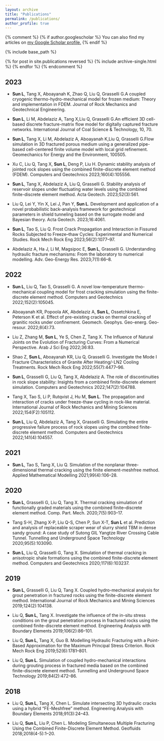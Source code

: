 ```yaml
---
layout: archive
title: "Publications"
permalink: /publications/
author_profile: true
---
```


<!-- 注释comment的内容 -->

{% comment %}
 {% if author.googlescholar %}
  You can also find my articles on <u><a href="{{author.googlescholar}}">my Google Scholar profile</a>.</u>
 {% endif %}

 {% include base_path %}

 {% for post in site.publications reversed %}
  {% include archive-single.html %}
 {% endfor %}
{% endcomment %}

<!-- <sup>*</sup> Equal authorship -->


## 2023
* **Sun L**, Tang X, Aboayanah K, Zhao Q, Liu Q, Grasselli G.A coupled cryogenic thermo-hydro-mechanical model for frozen medium: Theory and implementation in FDEM. Journal of Rock Mechanics and Geotechnical Engineering. <a href="https://www.sciencedirect.com/science/article/pii/S1674775523002809"><i class="fas fa-fw fa-link zoom" aria-hidden="true"></i></a>

* **Sun L**, Li M, Abdelaziz A, Tang X,Liu Q, Grasselli G.An efficient 3D cell-based discrete fracture-matrix flow model for digitally captured fracture networks. International Journal of Coal Science & Technology, 10, 70. <a href="https://link.springer.com/article/10.1007/s40789-023-00625-1"><i class="fas fa-fw fa-link zoom" aria-hidden="true"></i></a>

* **Sun L**, Tang X, Li M, Abdelaziz A, Aboayanah K,Liu Q, Grasselli G.Flow simulation in 3D fractured porous medium using a generalized pipe-based cell-centered finite volume model with local grid refinement. Geomechanics for Energy and the Environment, 100505. <a href="https://www.sciencedirect.com/science/article/pii/S2352380823000746"><i class="fas fa-fw fa-link zoom" aria-hidden="true"></i></a>

* Xu C, Liu Q, Tang X, **Sun L**, Deng P, Liu H. Dynamic stability analysis of jointed rock slopes using the combined finite-discrete element method (FDEM). Computers and Geotechnics 2023;160(4):105556. <a href="https://www.sciencedirect.com/science/article/pii/S0266352X23003130?via%3Dihub"><i class="fas fa-fw fa-link zoom" aria-hidden="true"></i></a>

* **Sun L**, Tang X, Abdelaziz A, Liu Q, Grasselli G. Stability analysis of reservoir slopes under fluctuating water levels using the combined finite-discrete element method. Acta Geotech. 2023;52(3):561. <a href="https://link.springer.com/article/10.1007/s11440-023-01895-4"><i class="fas fa-fw fa-link zoom" aria-hidden="true"></i></a>

* Liu Q, Lei Y, Yin X, Lei J, Pan Y, **Sun L**. Development and application of a novel probabilistic back-analysis framework for geotechnical parameters in shield tunneling based on the surrogate model and Bayesian theory. Acta Geotech. 2023;16:4061.<a href="https://link.springer.com/article/10.1007/s11440-023-01850-3"><i class="fas fa-fw fa-link zoom" aria-hidden="true"></i></a>

* **Sun L**, Tao S, Liu Q. Frost Crack Propagation and Interaction in Fissured Rocks Subjected to Freeze–thaw Cycles: Experimental and Numerical Studies. Rock Mech Rock Eng 2023;56(2):1077–97.<a href="https://link.springer.com/article/10.1007/s00603-022-03111-3"><i class="fas fa-fw fa-link zoom" aria-hidden="true"></i></a>

* Abdelaziz A, Ha J, Li M, Magsipoc E, **Sun L**, Grasselli G. Understanding hydraulic fracture mechanisms: From the laboratory to numerical modelling. Adv. Geo-Energy Res. 2023;7(1):66–8.<a href="https://www.sciopen.com/article/10.46690/ager.2023.01.07"><i class="fas fa-fw fa-link zoom" aria-hidden="true"></i></a>

## 2022
* **Sun L**, Liu Q, Tao S, Grasselli G. A novel low-temperature thermo-mechanical coupling model for frost cracking simulation using the finite-discrete element method. Computers and Geotechnics 2022;152(2):105045.<a href="https://scholar.google.ca/citations?view_op=view_citation&hl=en&user=010xSkIAAAAJ&sortby=pubdate&citation_for_view=010xSkIAAAAJ:LkGwnXOMwfcC"><i class="fas fa-fw fa-link zoom" aria-hidden="true"></i></a>

* Aboayanah KR, Popoola AK, Abdelaziz A, **Sun L**, Ossetchkina E, Peterson K et al. Effect of pre-existing cracks on thermal cracking of granitic rocks under confinement. Geomech. Geophys. Geo-energ. Geo-resour. 2022;8(4):73.<a href="https://link.springer.com/article/10.1007/s40948-022-00431-0"><i class="fas fa-fw fa-link zoom" aria-hidden="true"></i></a>

* Liu Z, Zhang M, **Sun L**, Ye S, Chen Z, Tang X. The Influence of Natural Joints on the Evolution of Fracturing Curves: From a Numerical Perspective. Arab J Sci Eng 2022;36:83.<a href="https://link.springer.com/article/10.1007/s13369-022-07097-6"><i class="fas fa-fw fa-link zoom" aria-hidden="true"></i></a>

* Shao Z, **Sun L**, Aboayanah KR, Liu Q, Grasselli G. Investigate the Mode I Fracture Characteristics of Granite After Heating/-LN2 Cooling Treatments. Rock Mech Rock Eng 2022;55(7):4477–96.<a href="https://link.springer.com/article/10.1007/s00603-022-02893-w"><i class="fas fa-fw fa-link zoom" aria-hidden="true"></i></a>

* **Sun L**, Grasselli G, Liu Q, Tang X, Abdelaziz A. The role of discontinuities in rock slope stability: Insights from a combined finite-discrete element simulation. Computers and Geotechnics 2022;147(2):104788.<a href="https://www.sciencedirect.com/science/article/pii/S0266352X2200146X"><i class="fas fa-fw fa-link zoom" aria-hidden="true"></i></a>

* Tang X, Tao S, Li P, Rutqvist J, Hu M, **Sun L**. The propagation and interaction of cracks under freeze-thaw cycling in rock-like material. International Journal of Rock Mechanics and Mining Sciences 2022;154(F2):105112.<a href="https://www.sciencedirect.com/science/article/pii/S136516092200079X"><i class="fas fa-fw fa-link zoom" aria-hidden="true"></i></a>

* **Sun L**, Liu Q, Abdelaziz A, Tang X, Grasselli G. Simulating the entire progressive failure process of rock slopes using the combined finite-discrete element method. Computers and Geotechnics 2022;141(4):104557.<a href="https://www.sciencedirect.com/science/article/pii/S0266352X2100536X"><i class="fas fa-fw fa-link zoom" aria-hidden="true"></i></a>

## 2021
* **Sun L**, Tao S, Tang X, Liu Q. Simulation of the nonplanar three-dimensional thermal cracking using the finite element-meshfree method. Applied Mathematical Modelling 2021;99(4):106–28.<a href="https://www.sciencedirect.com/science/article/pii/S0307904X2100295X"><i class="fas fa-fw fa-link zoom" aria-hidden="true"></i></a>

## 2020
* **Sun L**, Grasselli G, Liu Q, Tang X. Thermal cracking simulation of functionally graded materials using the combined finite–discrete element method. Comp. Part. Mech. 2020;7(5):903–17.<a href="https://link.springer.com/article/10.1007/s40571-019-00290-9"><i class="fas fa-fw fa-link zoom" aria-hidden="true"></i></a>

* Tang S-H, Zhang X-P, Liu Q-S, Chen P, Sun X-T, **Sun L** et al. Prediction and analysis of replaceable scraper wear of slurry shield TBM in dense sandy ground: A case study of Sutong GIL Yangtze River Crossing Cable Tunnel. Tunnelling and Underground Space Technology 2020;95(5):103090.<a href="https://www.sciencedirect.com/science/article/pii/S0886779818311489"><i class="fas fa-fw fa-link zoom" aria-hidden="true"></i></a>

* **Sun L**, Liu Q, Grasselli G, Tang X. Simulation of thermal cracking in anisotropic shale formations using the combined finite-discrete element method. Computers and Geotechnics 2020;117(6):103237.<a href="https://www.sciencedirect.com/science/article/pii/S0266352X19303015"><i class="fas fa-fw fa-link zoom" aria-hidden="true"></i></a>

## 2019
* **Sun L**, Grasselli G, Liu Q, Tang X. Coupled hydro-mechanical analysis for grout penetration in fractured rocks using the finite-discrete element method. International Journal of Rock Mechanics and Mining Sciences 2019;124(2):104138.<a href="https://www.sciencedirect.com/science/article/pii/S1365160919301686"><i class="fas fa-fw fa-link zoom" aria-hidden="true"></i></a>

* Liu Q, **Sun L**, Tang X. Investigate the influence of the in-situ stress conditions on the grout penetration process in fractured rocks using the combined finite-discrete element method. Engineering Analysis with Boundary Elements 2019;106(2):86–101.<a href="https://www.sciencedirect.com/science/article/pii/S095579971830482X"><i class="fas fa-fw fa-link zoom" aria-hidden="true"></i></a>

* Liu Q, **Sun L**, Tang X, Guo B. Modelling Hydraulic Fracturing with a Point-Based Approximation for the Maximum Principal Stress Criterion. Rock Mech Rock Eng 2019;52(6):1781–801. <a href="https://link.springer.com/article/10.1007/s00603-018-1648-1"><i class="fas fa-fw fa-link zoom" aria-hidden="true"></i></a>

* Liu Q, **Sun L**. Simulation of coupled hydro-mechanical interactions during grouting process in fractured media based on the combined finite-discrete element method. Tunnelling and Underground Space Technology 2019;84(2):472–86.<a href="https://www.sciencedirect.com/science/article/pii/S0886779818301524"><i class="fas fa-fw fa-link 
zoom" aria-hidden="true"></i></a>

## 2018
*	Liu Q, **Sun L**, Tang X, Chen L. Simulate intersecting 3D hydraulic cracks using a hybrid “FE-Meshfree” method. Engineering Analysis with Boundary Elements 2018;91(3):24–43.<a href="https://www.sciencedirect.com/science/article/pii/S0955799717304629"><i class="fas fa-fw fa-link zoom" aria-hidden="true"></i></a>

*	Liu Q, **Sun L**, Liu P, Chen L. Modeling Simultaneous Multiple Fracturing Using the Combined Finite-Discrete Element Method. Geofluids 2018;2018(4-5):1–20.<a href="https://www.hindawi.com/journals/geofluids/2018/4252904/"><i class="fas fa-fw fa-link zoom" aria-hidden="true"></i></a>